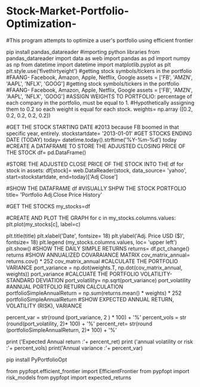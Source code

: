 # Stock-Market-Portfolio-Optimization-
#This program attempts to optimize a user's portfolio using efficient frontier


pip install pandas_datareader
#importing python libraries
from pandas_datareader import data as web
import pandas as pd
import numpy as np
from datetime import datetime
import matplotlib.pyplot as plt
plt.style.use('fivethirtyeight')
#getting stock symbols/tickers in the portfolio
#FAANG- Facebook, Amazon, Apple, Netflix, Google
assets = ['FB', 'AMZN', 'AAPL', 'NFLX', 'GOOG']
#getting stock symbols/tickers in the portfolio
#FAANG- Facebook, Amazon, Apple, Netflix, Google
assets = ['FB', 'AMZN', 'AAPL', 'NFLX', 'GOOG']
#ASSIGN WEIGHTS TO PORTFOLIO: percentage of each company in the portfolio, must be equal to 1.
#Hypothetically assigning them to 0.2 so each weight is equal for each stock. 
weights= np.array ([0.2, 0.2, 0.2, 0.2, 0.2])


#GET THE STOCK STARTING DATE
#2013 because FB boomed in that specific year, entirely.
stockstartdate= '2013-01-01'
#GET STOCKS ENDING DATE (TODAY)
today= datetime.today().strftime('%Y-%m-%d')
today
#CREATE A DATAFRAME TO STORE THE ADJUSTED CLOSING PRICE OF THE STOCK
df= pd.DataFrame()

#STORE THE ADJUSTED CLOSE PRICE OF THE STOCK INTO THE df
for stock in assets:
    df[stock]= web.DataReader(stock, data_source= 'yahoo', start=stockstartdate, end=today)['Adj Close']
    

#SHOW THE DATAFRAME
df
#VISUALLY SHPW THE STOCK PORTFOLIO
title= 'Portfolio Adj.Close Price History'

#GET THE STOCKS
my_stocks=df

#CREATE AND PLOT THE GRAPH
for c in my_stocks.columns.values:
    plt.plot(my_stocks[c], label=c)
    
plt.title(title)
plt.xlabel('Date', fontsize= 18)
plt.ylabel('Adj. Price USD ($)', fontsize= 18)
plt.legend (my_stocks.columns.values, loc= 'upper left')
plt.show()
#SHOW THE DAILY SIMPLE RETURNS
returns= df.pct_change()
returns
#SHOW ANNUALIZED COVARAIANCE MATRIX
cov_matrix_annual= returns.cov() * 252
cov_matrix_annual
#CALCULATE THE PORTFOLIO VARIANCE
port_variance = np.dot(weights.T, np.dot(cov_matrix_annual, weights))
port_variance
#CALCUATE THE PORTFOLIO VOLATILITY- STANDARD DEVIATION
port_volatility= np.sqrt(port_variance)
port_volatility
#ANNUAL PORTFOLIO RETURN CALCULATION
portfolioSimpleAnnualReturn = np.sum(returns.mean() * weights) * 252
portfolioSimpleAnnualReturn
#SHOW EXPECTED ANNUAL RETURN, VOLATILITY (RISK), VARIANCE

percent_var = str(round (port_variance, 2 ) * 100) + '%'
percent_vols = str (round(port_volatility, 2)* 100) + '%'
percent_ret= str(round (portfolioSimpleAnnualReturn, 2)* 100) + '%'

print ('Expected Annual return :'+ percent_ret)
print ('annual volatility or risk :'+ percent_vols)
print('Annual variance :'+ percent_var)

pip install PyPortfolioOpt

from pypfopt.efficient_frontier import EfficientFrontier
from pypfopt import risk_models
from pypfopt import expected_returns

